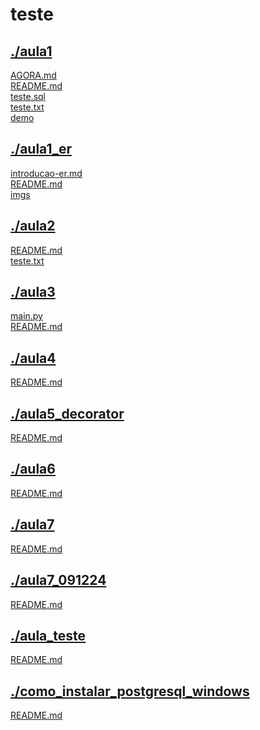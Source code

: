 # teste <br>
## [./aula1](https://github.com/IgorAvilaPereira/teste/tree/main/./aula1) <br>
[AGORA.md](https://github.com/IgorAvilaPereira/teste/blob/main/./aula1/AGORA.md) <br>
[README.md](https://github.com/IgorAvilaPereira/teste/blob/main/./aula1/README.md) <br>
[teste.sql](https://github.com/IgorAvilaPereira/teste/blob/main/./aula1/teste.sql) <br>
[teste.txt](https://github.com/IgorAvilaPereira/teste/blob/main/./aula1/teste.txt) <br>
[demo](https://github.com/IgorAvilaPereira/teste/blob/main/./aula1/demo) <br>
## [./aula1_er](https://github.com/IgorAvilaPereira/teste/tree/main/./aula1_er) <br>
[introducao-er.md](https://github.com/IgorAvilaPereira/teste/blob/main/./aula1_er/introducao-er.md) <br>
[README.md](https://github.com/IgorAvilaPereira/teste/blob/main/./aula1_er/README.md) <br>
[imgs](https://github.com/IgorAvilaPereira/teste/blob/main/./aula1_er/imgs) <br>
## [./aula2](https://github.com/IgorAvilaPereira/teste/tree/main/./aula2) <br>
[README.md](https://github.com/IgorAvilaPereira/teste/blob/main/./aula2/README.md) <br>
[teste.txt](https://github.com/IgorAvilaPereira/teste/blob/main/./aula2/teste.txt) <br>
## [./aula3](https://github.com/IgorAvilaPereira/teste/tree/main/./aula3) <br>
[main.py](https://github.com/IgorAvilaPereira/teste/blob/main/./aula3/main.py) <br>
[README.md](https://github.com/IgorAvilaPereira/teste/blob/main/./aula3/README.md) <br>
## [./aula4](https://github.com/IgorAvilaPereira/teste/tree/main/./aula4) <br>
[README.md](https://github.com/IgorAvilaPereira/teste/blob/main/./aula4/README.md) <br>
## [./aula5_decorator](https://github.com/IgorAvilaPereira/teste/tree/main/./aula5_decorator) <br>
[README.md](https://github.com/IgorAvilaPereira/teste/blob/main/./aula5_decorator/README.md) <br>
## [./aula6](https://github.com/IgorAvilaPereira/teste/tree/main/./aula6) <br>
[README.md](https://github.com/IgorAvilaPereira/teste/blob/main/./aula6/README.md) <br>
## [./aula7](https://github.com/IgorAvilaPereira/teste/tree/main/./aula7) <br>
[README.md](https://github.com/IgorAvilaPereira/teste/blob/main/./aula7/README.md) <br>
## [./aula7_091224](https://github.com/IgorAvilaPereira/teste/tree/main/./aula7_091224) <br>
[README.md](https://github.com/IgorAvilaPereira/teste/blob/main/./aula7_091224/README.md) <br>
## [./aula_teste](https://github.com/IgorAvilaPereira/teste/tree/main/./aula_teste) <br>
[README.md](https://github.com/IgorAvilaPereira/teste/blob/main/./aula_teste/README.md) <br>
## [./como_instalar_postgresql_windows](https://github.com/IgorAvilaPereira/teste/tree/main/./como_instalar_postgresql_windows) <br>
[README.md](https://github.com/IgorAvilaPereira/teste/blob/main/./como_instalar_postgresql_windows/README.md) <br>
